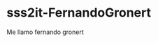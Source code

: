 # sss2it-FernandoGronert
<!DOCTYPE html>
<html lang="en">
<head>
    <meta charset="UTF-8">
    <meta http-equiv="X-UA-Compatible" content="IE=edge">
    <meta name="viewport" content="width=<device-width>, initial-scale=1.0">
    <title>Document</title>
</head>
<body>
    <p>Me llamo fernando gronert</p>
</body>
</html>
